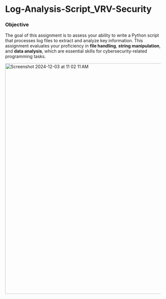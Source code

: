 # Log-Analysis-Script_VRV-Security

### **Objective**

The goal of this assignment is to assess your ability to write a Python script that processes log files to extract and analyze key information. This assignment evaluates your proficiency in **file handling**, **string manipulation**, and **data analysis**, which are essential skills for cybersecurity-related programming tasks.

<img width="744" alt="Screenshot 2024-12-03 at 11 02 11 AM" src="https://github.com/user-attachments/assets/1f708839-0efc-4dff-93ef-868e47a63cb2">
